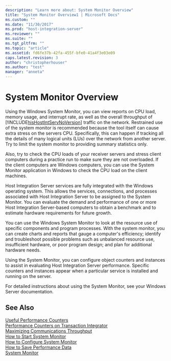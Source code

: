 ```yaml
---
description: "Learn more about: System Monitor Overview"
title: "System Monitor Overview1 | Microsoft Docs"
ms.custom: ""
ms.date: "11/30/2017"
ms.prod: "host-integration-server"
ms.reviewer: ""
ms.suite: ""
ms.tgt_pltfrm: ""
ms.topic: "article"
ms.assetid: fd6fe37b-42fa-455f-bfe0-41a4f3e03e09
caps.latest.revision: 3
author: "christopherhouser"
ms.author: "test"
manager: "anneta"
---
```

# System Monitor Overview
Using the Windows System Monitor, you can view reports on CPU load, memory usage, and interrupt rate, as well as the overall throughput of [!INCLUDE[hisHostIntServNoVersion](../includes/hishostintservnoversion-md.md)] traffic on the network. Restrained use of the system monitor is recommended because the tool itself can cause extra stress on the servers CPU. Specifically, this can happen if tracking all the details of many logical units (LUs) over the network from another server. Try to limit the system monitor to providing summary statistics only.  
  
 Also, try to check the CPU loads of your receiver servers and stress client computers during a practice run to make sure they are not overloaded. If the client computers are Windows computers, you can use the System Monitor application in Windows to check the CPU load on the client machines.  
  
 Host Integration Server services are fully integrated with the Windows operating system. This allows the services, connections, and processes associated with Host Integration Server to be assigned to the System Monitor. You can evaluate the demand and performance of one or more Host Integration Server-based computers to obtain a benchmark and to estimate hardware requirements for future growth.  
  
 You can use the Windows System Monitor to look at the resource use of specific components and program processes. With the system monitor, you can create charts and reports that gauge a computer's efficiency; identify and troubleshoot possible problems such as unbalanced resource use, insufficient hardware, or poor program design; and plan for additional hardware needs.  
  
 Using the System Monitor, you can configure object counters and instances to assist in evaluating Host Integration Server performance. Specific counters and instances appear when a particular service is installed and running on the server.  
  
 For detailed instructions about using the System Monitor, see your Windows Server documentation.  
  
## See Also  
 [Useful Performance Counters](../core/useful-performance-counters2.md)   
 [Performance Counters on Transaction Integrator](../core/performance-counters-on-transaction-integrator2.md)   
 [Maximizing Communications Throughput](../core/maximizing-communications-throughput2.md)   
 [How to Start System Monitor](../core/how-to-start-system-monitor1.md)   
 [How to Configure System Monitor](../core/how-to-configure-system-monitor1.md)   
 [How to Save Performance Data](../core/how-to-save-performance-data1.md)   
 [System Monitor](../core/system-monitor1.md)
